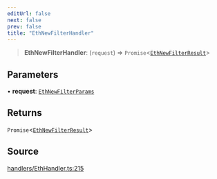 ```yaml
---
editUrl: false
next: false
prev: false
title: "EthNewFilterHandler"
---
```


> **EthNewFilterHandler**: (`request`) => `Promise`\<[`EthNewFilterResult`](/reference/tevm/actions-types/type-aliases/ethnewfilterresult/)\>

## Parameters

• **request**: [`EthNewFilterParams`](/reference/tevm/actions-types/type-aliases/ethnewfilterparams/)

## Returns

`Promise`\<[`EthNewFilterResult`](/reference/tevm/actions-types/type-aliases/ethnewfilterresult/)\>

## Source

[handlers/EthHandler.ts:215](https://github.com/evmts/tevm-monorepo/blob/main/packages/actions-types/src/handlers/EthHandler.ts#L215)

